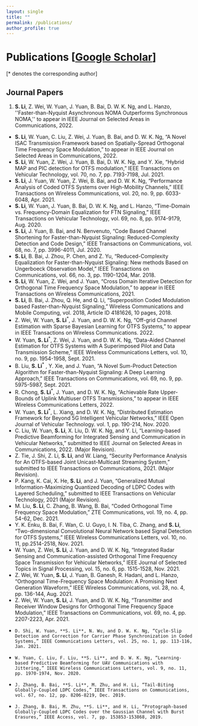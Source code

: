 ```yaml
---
layout: single
title: ""
permalink: /publications/
author_profile: true
---
```

# <i class="fa fa-fw fa-paste"></i> Publications [[Google Scholar](https://scholar.google.com/citations?user=ZNBcLIkAAAAJ&hl=en)] #
[* denotes the corresponding author]

## Journal Papers ##
  1. **S. Li**, Z. Wei, W. Yuan, J. Yuan, B. Bai, D. W. K. Ng, and L. Hanzo, ''Faster-than-Nyquist Asynchronous NOMA Outperforms Synchronous NOMA,'' to appear in IEEE Journal on Selected Areas in Communications, 2022.
  *  **S. Li**, W. Yuan, C. Liu, Z. Wei, J. Yuan, B. Bai, and D. W. K. Ng, “A Novel ISAC Transmission Framework based on Spatially-Spread Orthogonal Time Frequency Space Modulation,” to appear in IEEE Journal on Selected Areas in Communications, 2022.
  *  **S. Li**, W. Yuan, Z. Wei, J. Yuan, B. Bai, D. W. K. Ng, and Y. Xie, “Hybrid MAP and PIC detection for OTFS modulation,” IEEE Transactions on Vehicular Technology, vol. 70, no. 7, pp. 7193-7198, Jul. 2021.
  *  **S. Li**, J. Yuan, W. Yuan, Z. Wei, B. Bai, and D. W. K. Ng, “Performance Analysis of Coded OTFS Systems over High-Mobility Channels,” IEEE Transactions on Wireless Communications, vol. 20, no. 9, pp. 6033-6048, Apr. 2021.
  *   **S. Li**, W. Yuan, J. Yuan, B. Bai, D. W. K. Ng, and L. Hanzo, “Time-Domain vs. Frequency-Domain Equalization for FTN Signaling,” IEEE Transactions on Vehicular Technology, vol. 69, no. 8, pp. 9174-9179, Aug. 2020.
  *   **S. Li**, J. Yuan, B. Bai, and N. Benvenuto, “Code Based Channel Shortening for Faster-than-Nyquist Signaling: Reduced-Complexity Detection and Code Design,” IEEE Transactions on Communications, vol. 68, no. 7, pp. 3996-4011, Jul. 2020.
  *   **S. Li**, B. Bai, J. Zhou, P. Chen, and Z. Yu, “Reduced-Complexity Equalization for Faster-than-Nyquist Signaling: New methods Based on Ungerboeck Observation Model,” IEEE Transactions on Communications, vol. 66, no. 3, pp. 1190-1204, Mar. 2018.
  *    **S. Li**, W. Yuan, Z. Wei, and J. Yuan, “Cross Domain Iterative Detection for Orthogonal Time Frequency Space Modulation,” to appear in IEEE Transactions on Wireless Communications, 2021.
  *    **S. Li**, B. Bai, J. Zhou, Q. He, and Q. Li, “Superposition Coded Modulation based Faster-than-Nyquist Signaling,” Wireless Communications and Mobile Computing, vol. 2018, Article ID 4181626, 10 pages, 2018.
  *    Z. Wei, W. Yuan, **S. Li**<sup>*</sup>, J. Yuan, and D. W. K. Ng, “Off-grid Channel Estimation with Sparse Bayesian Learning for OTFS Systems,” to appear in IEEE Transactions on Wireless Communications. 2022.
  *    W. Yuan, **S. Li**<sup>*</sup>, Z. Wei, J. Yuan, and D. W. K. Ng, “Data-Aided Channel Estimation for OTFS Systems with A Superimposed Pilot and Data Transmission Scheme,” IEEE Wireless Communications Letters, vol. 10, no. 9, pp. 1954-1958, Sept. 2021.
  *    B. Liu, **S. Li**<sup>*</sup> , Y. Xie, and J. Yuan, “A Novel Sum-Product Detection Algorithm for Faster-than-Nyquist Signaling: A Deep Learning Approach,” IEEE Transactions on Communications, vol. 69, no. 9, pp. 5975-5987, Sept. 2021.
  *    R. Chong, **S. Li**<sup>*</sup>, J. Yuan, and D. W. K. Ng, “Achievable Rate Upper-Bounds of Uplink Multiuser OTFS Transmissions,” to appear in IEEE Wireless Communications Letters, 2022.
  *    W. Yuan, **S. Li**<sup>*</sup>, L. Xiang, and D. W. K. Ng, “Distributed Estimation Framework for Beyond 5G Intelligent Vehicular Networks,” IEEE Open Journal of Vehicular Technology. vol. 1, pp. 190-214, Nov. 2020.
  *    C. Liu, W. Yuan, **S. Li**, X. Liu, D. W. K. Ng, and Y. Li, “Learning-based Predictive Beamforming for Integrated Sensing and Communication in Vehicular Networks,” submitted to IEEE Journal on Selected Areas in Communications, 2022. (Major Revision).
  *    Z. Tie, J. Shi, Z. Li, **S. Li**, and W. Liang, “Security Performance Analysis for An OTFS-based Joint Unicast-Multicast Streaming System,” submitted to IEEE Transactions on Communications, 2021. (Major Revision).
  *    P. Kang, K. Cai, X. He, **S. Li**, and J. Yuan, “Generalized Mutual Information-Maximizing Quantized Decoding of LDPC Codes with Layered Scheduling,” submitted to IEEE Transactions on Vehicular Technology, 2021 (Major Revision).
  *    M. Liu, **S. Li**, C. Zhang, B. Wang, B. Bai, “Coded Orthogonal Time Frequency Space Modulation,” ZTE Communications, vol. 19, no. 4, pp. 54-62, Dec. 2021.
  *    Y. K. Enku, B. Bai, F. Wan, C. U. Guyo, I. N. Tiba, C. Zhang, and **S. Li**, “Two-dimensional Convolutional Neural Network based Signal Detection for OTFS Systems,” IEEE Wireless Communications Letters, vol. 10, no. 11, pp.2514-2518, Nov. 2021.
  *    W. Yuan, Z. Wei, **S. Li**, J. Yuan, and D. W. K. Ng, “Integrated Radar Sensing and Communication-assisted Orthogonal Time Frequency Space Transmission for Vehicular Networks,” IEEE Journal of Selected Topics in Signal Processing, vol. 15, no. 6, pp. 1515-1528, Nov. 2021.
  *    Z. Wei, W. Yuan, **S. Li**, J. Yuan, B. Ganesh, R. Hadani, and L. Hanzo, “Orthogonal Time-Frequency Space Modulation: A Promising Next Generation Waveform,” IEEE Wireless Communications, vol. 28, no. 4, pp. 136-144, Aug. 2021.
  *    Z. Wei, W. Yuan, **S. Li**, J. Yuan, and D. W. K. Ng, “Transmitter and Receiver Window Designs for Orthogonal Time Frequency Space Modulation,” IEEE Transactions on Communications, vol. 69, no. 4, pp. 2207-2223, Apr. 2021.
  *     D. Shi, W. Yuan, **S. Li**, N. Wu, and D. W. K. Ng, “Cycle-Slip Detection and Correction for Carrier Phase Synchronization in Coded Systems,” IEEE Communications Letters, vol. 25, no. 1, pp. 113-116, Jan. 2021.
  *     W. Yuan, C. Liu, F. Liu, **S. Li**, and D. W. K. Ng, “Learning-based Predictive Beamforming for UAV Communications with Jittering,” IEEE Wireless Communications Letters, vol. 9, no. 11, pp. 1970-1974, Nov. 2020.
  *     J. Zhang, B. Bai, **S. Li**, M. Zhu, and H. Li, “Tail-Biting Globally-Coupled LDPC Codes,” IEEE Transactions on Communications, vol. 67, no. 12, pp. 8206-8219, Dec. 2019.
  *     J. Zhang, B. Bai, M. Zhu, **S. Li**, and H. Li, “Protograph-based Globally-Coupled LDPC Codes over the Gaussian Channel with Burst Erasures,” IEEE Access, vol. 7, pp. 153853-153868, 2019.

